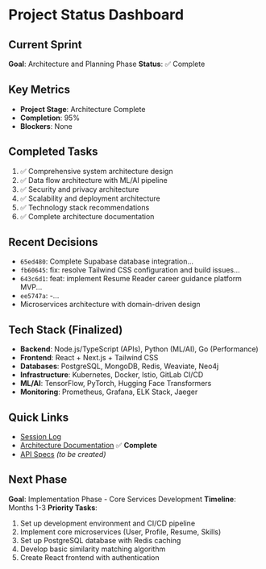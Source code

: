 # Project Status Dashboard

## Current Sprint
**Goal**: Architecture and Planning Phase
**Status**: ✅ Complete

## Key Metrics
- **Project Stage**: Architecture Complete
- **Completion**: 95%
- **Blockers**: None

## Completed Tasks
1. ✅ Comprehensive system architecture design
2. ✅ Data flow architecture with ML/AI pipeline
3. ✅ Security and privacy architecture
4. ✅ Scalability and deployment architecture
5. ✅ Technology stack recommendations
6. ✅ Complete architecture documentation

## Recent Decisions
- `65ed480`: Complete Supabase database integration...
- `fb60645`: fix: resolve Tailwind CSS configuration and build issues...
- `643c6d1`: feat: implement Resume Reader career guidance platform MVP...
- `ee5747a`: -...
- Microservices architecture with domain-driven design

## Tech Stack (Finalized)
- **Backend**: Node.js/TypeScript (APIs), Python (ML/AI), Go (Performance)
- **Frontend**: React + Next.js + Tailwind CSS
- **Databases**: PostgreSQL, MongoDB, Redis, Weaviate, Neo4j
- **Infrastructure**: Kubernetes, Docker, Istio, GitLab CI/CD
- **ML/AI**: TensorFlow, PyTorch, Hugging Face Transformers
- **Monitoring**: Prometheus, Grafana, ELK Stack, Jaeger

## Quick Links
- [Session Log](./SESSION_LOG.md)
- [Architecture Documentation](./docs/architecture/) ✅ **Complete**
- [API Specs](./docs/api/) *(to be created)*

## Next Phase
**Goal**: Implementation Phase - Core Services Development
**Timeline**: Months 1-3
**Priority Tasks**:
1. Set up development environment and CI/CD pipeline
2. Implement core microservices (User, Profile, Resume, Skills)
3. Set up PostgreSQL database with Redis caching
4. Develop basic similarity matching algorithm
5. Create React frontend with authentication